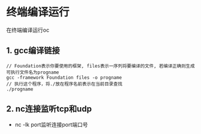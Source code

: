 # 终端编译运行
在终端编译运行oc

## 1. gcc编译链接
```
// Foundation表示你要使用的框架, files表示一序列将要编译的文件, 若编译正确则生成可执行文件名为progname
gcc -framework Foundation files -o progname
// 执行这个程序，将./放在程序名前表示在当前目录查找
./progname
```

## 2. nc连接监听tcp和udp
* nc -lk port监听连接port端口号

